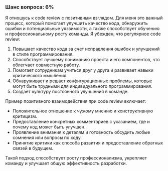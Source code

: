 ### Шанс вопроса: 6%

Я отношусь к code review с позитивным взглядом. Для меня это важный процесс, который помогает улучшить качество кода, обнаружить ошибки и потенциальные уязвимости, а также способствует обучению и профессиональному росту команды. Я убежден, что регулярное code review:

1. Повышает качество кода за счет исправления ошибок и улучшений в стиле программирования.
2. Способствует лучшему пониманию проекта и его компонентов, что облегчает совместную работу.
3. Помогает сотрудникам учиться друг у друга и развивает навыки критического мышления.
4. Обнаруживает и решает конфигурационные проблемы, которые могут быть трудными для индивидуального программирования.
5. Создает культуру постоянного улучшения в команде.

Пример позитивного взаимодействия при code review включает:
- Положительное отношение к чужому мнению и конструктивную критицизм.
- Предоставление конкретных комментариев с указанием, где и почему код может быть улучшен.
- Проявление внимания к деталям и готовность обсудить любые сомнения или вопросы по коду.
- Принятие критики как способа развития и предоставление обратных связей в будущем.

Такой подход способствует росту профессионализма, укрепляет команду и улучшает общую эффективность разработки.